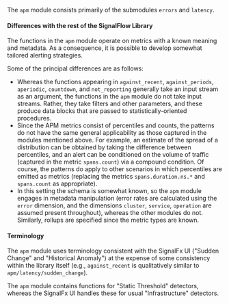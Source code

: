 The `apm` module consists primarily of the submodules `errors` and `latency`.


#### Differences with the rest of the SignalFlow Library

The functions in the `apm` module operate on metrics with a known meaning and metadata. As a consequence, it is possible to develop somewhat tailored alerting strategies.

Some of the principal differences are as follows:

- Whereas the functions appearing in `against_recent`, `against_periods`, `aperiodic`, `countdown`, and `not_reporting` generally take an input stream as an argument, the functions in the `apm` module do not take input streams. Rather, they take filters and other parameters, and these produce data blocks that are passed to statistically-oriented procedures.
- Since the APM metrics consist of percentiles and counts, the patterns do not have the same general applicability as those captured in the modules mentioned above. For example, an estimate of the spread of a distribution can be obtained by taking the difference between percentiles, and an alert can be conditioned on the volume of traffic (captured in the metric `spans.count`) via a compound condition. Of course, the patterns do apply to other scenarios in which percentiles are emitted as metrics (replacing the metrics `spans.duration.ns.*` and `spans.count` as appropriate).
- In this setting the schema is somewhat known, so the `apm` module engages in metadata manipulation (error rates are calculated using the `error` dimension, and the dimensions `cluster`, `service`, `operation` are assumed present throughout), whereas the other modules do not. Similarly, rollups are specified since the metric types are known.


#### Terminology

The `apm` module uses terminology consistent with the SignalFx UI ("Sudden Change" and "Historical Anomaly") at the expense of some consistency within the library itself (e.g., `against_recent` is qualitatively similar to `apm/latency/sudden_change`).

The `apm` module contains functions for "Static Threshold" detectors, whereas the SignalFx UI handles these for usual "Infrastructure" detectors.
